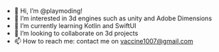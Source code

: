 - 👋 Hi, I’m @playmoding!
- 👀 I’m interested in 3d engines such as unity and Adobe Dimensions
- 🌱 I’m currently learning Kotlin and SwiftUI
- 💞️ I’m looking to collaborate on 3d projects
- 📫 How to reach me: contact me on vaccine1007@gmail.com 

<!---
playmoding/playmoding is a ✨ special ✨ repository because its `README.md` (this file) appears on your GitHub profile.
You can click the Preview link to take a look at your changes.
--->

